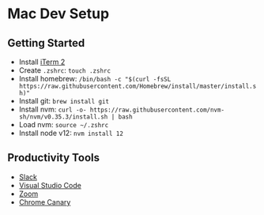 # Mac Dev Setup

## Getting Started

* Install [iTerm 2](https://www.iterm2.com)
* Create `.zshrc`: `touch .zshrc`
* Install homebrew: `/bin/bash -c "$(curl -fsSL https://raw.githubusercontent.com/Homebrew/install/master/install.sh)"`
* Install git: `brew install git`
* Install nvm: `curl -o- https://raw.githubusercontent.com/nvm-sh/nvm/v0.35.3/install.sh | bash`
* Load nvm: `source ~/.zshrc`
* Install node v12: `nvm install 12`

## Productivity Tools

* [Slack](https://slack.com/intl/en-gr/downloads/mac?geocode=en-gr)
* [Visual Studio Code](https://code.visualstudio.com/download)
* [Zoom](https://zoom.us/download#client_4meeting)
* [Chrome Canary](https://www.google.com/chrome/canary/)
